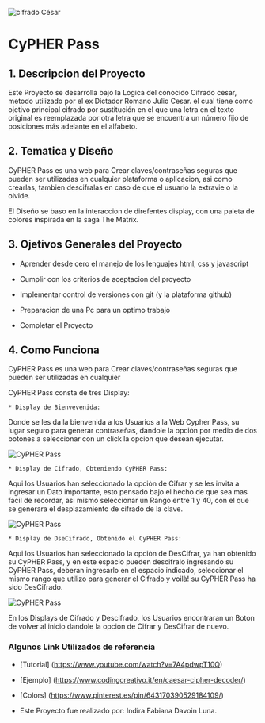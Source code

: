 

![cifrado César](C:\Users\Dell\Desktop\pRo_DEV005\DEV005-cipher\thd_Imagen1.png)


# CyPHER Pass

## 1. Descripcion del Proyecto

Este Proyecto se desarrolla bajo la Logica del conocido Cifrado cesar, metodo utilizado
por el ex Dictador Romano Julio Cesar. el cual tiene como ojetivo principal
cifrado por sustitución en el que una letra en el texto original es
reemplazada por otra letra que se encuentra un número fijo de posiciones más
adelante en el alfabeto.

## 2. Tematica y Diseño

CyPHER Pass es una web para Crear claves/contraseñas seguras que pueden ser utilizadas en cualquier 
plataforma o aplicacion, asi como crearlas, tambien descifralas en caso de que el usuario la extravie o la olvide.

El Diseño se baso en la interaccion de direfentes display, con una paleta de colores inspirada en 
la saga The Matrix.


## 3. Ojetivos Generales del Proyecto

* Aprender desde cero el manejo de los lenguajes html, css y javascript
 
* Cumplir con los criterios de aceptacion del proyecto

* Implementar control de versiones con git (y la plataforma github)

* Preparacion de una Pc para un optimo trabajo

* Completar el Proyecto


## 4. Como Funciona

CyPHER Pass es una web para Crear claves/contraseñas seguras que pueden ser utilizadas en cualquier 

CyPHER Pass consta de tres Display:

    * Display de Bienvevenida:
Donde se les da la bienvenida a los Usuarios a la Web Cypher Pass, su lugar seguro para generar
contraseñas, dandole la opciòn por medio de dos botones a seleccionar con un click la opcion que
desean ejecutar.

![CyPHER Pass](C:\Users\Dell\Desktop\pRo_DEV005\DEV005-cipher\th_disPlay_1.png)

    * Display de Cifrado, Obteniendo CyPHER Pass:
Aqui los Usuarios han seleccionado la opciòn de Cifrar y se les invita a ingresar un Dato
importante, esto pensado bajo el hecho de que sea mas facil de recordar, asi mismo seleccionar
un Rango entre 1 y 40, con el que se generara el desplazamiento de cifrado de la clave.  


![CyPHER Pass](C:\Users\Dell\Desktop\pRo_DEV005\DEV005-cipher\thd_Imagen2.png)


    * Display de DseCifrado, Obtenido el CyPHER Pass:

Aqui los Usuarios han seleccionado la opciòn de DesCifrar, ya han obtenido su CyPHER Pass,
y en este espacio pueden descifralo ingresando su CyPHER Pass, deberan ingresarlo en el espacio
indicado, seleccionar el mismo rango que utilizo para generar el Cifrado y voilà! 
su CyPHER Pass ha sido DesCifrado.


![CyPHER Pass](C:\Users\Dell\Desktop\pRo_DEV005\DEV005-cipher\thd_Imagen3.png)


En los Displays de Cifrado y Descifrado, los Usuarios encontraran un Boton de volver al inicio
dandole la opcion de Cifrar y DesCifrar de nuevo.

### Algunos Link Utilizados de referencia

* [Tutorial] (https://www.youtube.com/watch?v=7A4pdwpT10Q)

* [Ejemplo] (https://www.codingcreativo.it/en/caesar-cipher-decoder/)

* [Colors] (https://www.pinterest.es/pin/643170390529184109/)


* Este Proyecto fue realizado por: Indira Fabiana Davoin Luna.



